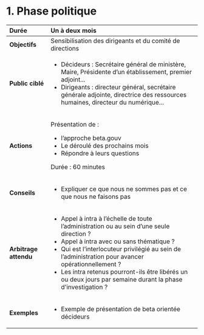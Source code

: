 # 1. Phase politique

<table>
  <thead>
    <tr>
      <th style="text-align:left"><b>Dur&#xE9;e</b>
      </th>
      <th style="text-align:left"><b>Un &#xE0; deux mois</b>
      </th>
    </tr>
  </thead>
  <tbody>
    <tr>
      <td style="text-align:left"><b>Objectifs</b>
      </td>
      <td style="text-align:left">Sensibilisation des dirigeants et du comit&#xE9; de directions</td>
    </tr>
    <tr>
      <td style="text-align:left"><b>Public cibl&#xE9;</b>
      </td>
      <td style="text-align:left">
        <ul>
          <li>D&#xE9;cideurs : Secr&#xE9;taire g&#xE9;n&#xE9;ral de minist&#xE8;re,
            Maire, Pr&#xE9;sidente d&#x2019;un &#xE9;tablissement, premier adjoint...</li>
          <li>Dirigeants : directeur g&#xE9;n&#xE9;ral, secr&#xE9;taire g&#xE9;n&#xE9;rale
            adjointe, directrice des ressources humaines, directeur du num&#xE9;rique...</li>
        </ul>
      </td>
    </tr>
    <tr>
      <td style="text-align:left"><b>Actions </b>
      </td>
      <td style="text-align:left">
        <p>Pr&#xE9;sentation de :</p>
        <ul>
          <li>l&#x2019;approche beta.gouv</li>
          <li>Le d&#xE9;roul&#xE9; des prochains mois</li>
          <li>R&#xE9;pondre &#xE0; leurs questions</li>
        </ul>
        <p>Dur&#xE9;e : 60 minutes</p>
      </td>
    </tr>
    <tr>
      <td style="text-align:left"><b>Conseils</b>
      </td>
      <td style="text-align:left">
        <ul>
          <li>Expliquer ce que nous ne sommes pas et ce que nous ne faisons pas</li>
        </ul>
      </td>
    </tr>
    <tr>
      <td style="text-align:left"><b>Arbitrage attendu</b>
      </td>
      <td style="text-align:left">
        <ul>
          <li>Appel &#xE0; intra &#xE0; l&#x2019;&#xE9;chelle de toute l&#x2019;administration
            ou au sein d&#x2019;une seule direction ?</li>
          <li>Appel &#xE0; intra avec ou sans th&#xE9;matique ?</li>
          <li>Qui est l&#x2019;interlocuteur privil&#xE9;gi&#xE9; au sein de l&#x2019;administration
            pour avancer op&#xE9;rationnellement ?</li>
          <li>Les intra retenus pourront-ils &#xEA;tre lib&#xE9;r&#xE9;s un ou deux
            jours par semaine durant la phase d&apos;investigation ?</li>
        </ul>
      </td>
    </tr>
    <tr>
      <td style="text-align:left"><b>Exemples</b>
      </td>
      <td style="text-align:left">
        <ul>
          <li>Exemple de pr&#xE9;sentation de beta orient&#xE9;e d&#xE9;cideurs</li>
        </ul>
      </td>
    </tr>
  </tbody>
</table>

